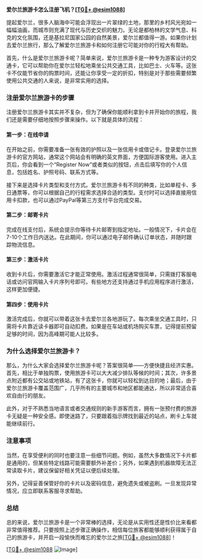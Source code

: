 **爱尔兰旅游卡怎么注册飞机？[[TG💪+ @esim1088](https://t.me/s/esim1088)]**

提起爱尔兰，很多人脑海中可能会浮现出一片翠绿的土地，那里的乡村风光宛如一幅幅油画，而城市则充满了现代与历史交织的魅力。无论是都柏林的文学气息、科克的文化氛围，还是基拉尼国家公园的自然美景，爱尔兰都值得一游。如果你计划去爱尔兰旅行，那么了解爱尔兰旅游卡和如何注册它可能对你的行程大有帮助。

首先，什么是爱尔兰旅游卡呢？简单来说，爱尔兰旅游卡是一种专为游客设计的交通卡，它可以帮助你在爱尔兰轻松地乘坐公共交通工具，比如巴士、火车等。这张卡不仅能节省你的购票时间，还能让你享受一定的折扣，特别是对于那些需要频繁使用公共交通的人来说，是非常实用的选择。

### 注册爱尔兰旅游卡的步骤

注册爱尔兰旅游卡其实并不复杂，但为了确保你能顺利拿到卡并开始你的旅程，我们还是需要仔细地按照步骤来操作。以下就是具体的流程：

#### 第一步：在线申请

在开始之前，你需要准备一张有效的护照以及一张信用卡或借记卡。登录爱尔兰旅游卡的官方网站，通常这个网站会有明确的英文界面，方便国际游客使用。进入主页后，你会看到一个“Register Now”或者类似的按钮，点击后填写你的个人信息，包括姓名、护照号码、联系方式等。

接下来是选择卡片类型和支付方式。爱尔兰旅游卡有不同的种类，比如单程卡、多日通票等，你可以根据自己的行程需求选择合适的类型。支付时可以选择直接用信用卡扣款，也可以通过PayPal等第三方支付平台完成交易。

#### 第二步：邮寄卡片

完成在线支付后，系统会提示你等待卡片邮寄到指定地址。一般情况下，卡片会在7-10个工作日内送达。在此期间，你可以通过电子邮件确认订单状态，并随时跟踪物流信息。

#### 第三步：激活卡片

收到卡片后，你需要激活它才能正常使用。激活过程通常很简单，只需拨打客服电话或访问官网输入卡片序列号即可。有些地方还支持通过手机应用程序进行激活，这样更加便捷。

#### 第四步：使用卡片

激活完成后，你就可以带着这张卡去爱尔兰各地游玩了。每次乘坐交通工具时，只需将卡片靠近读卡器即可自动扣费。如果是在车站或机场购买车票，记得提前预留足够的时间，因为高峰期可能人比较多。

### 为什么选择爱尔兰旅游卡？

那么，为什么大家会选择爱尔兰旅游卡呢？答案很简单——方便快捷且经济实惠。首先，相比于单独购票，使用旅游卡可以大大减少排队等候的时间；其次，许多景点附近都有公交站或地铁站，有了这张卡，你就可以轻松到达目的地；最后，由于爱尔兰旅游卡覆盖范围广，几乎所有的主要城市和地区都能通达，所以非常适合喜欢自由行的朋友。

此外，对于不熟悉当地语言或者交通规则的新手游客而言，拥有一张预付费的旅游卡无疑是一种安全感。即使迷路了，只要跟着指示牌找到最近的站点，刷卡上车就能继续前行。

### 注意事项

当然，在享受便利的同时也要注意一些细节问题。例如，虽然大多数情况下卡片都是通用的，但某些特定线路可能需要额外补差价；另外，如果遇到机器故障无法正常读取卡片，建议保留好相关凭证以便后续处理。

另外，记得妥善保管好你的卡片以及密码信息，避免遗失或被盗刷。一旦发现异常情况，应立即联系客服寻求帮助。

### 总结

总的来说，爱尔兰旅游卡是一个非常棒的选择，无论是从实用性还是性价比来看都非常值得推荐。只要按照上述步骤正确操作，相信每位旅客都能够顺利获得属于自己的旅游卡，并开启一段愉快而难忘的爱尔兰之旅[[TG💪+ @esim1088](https://t.me/s/esim1088)]！

[[TG💪+ @esim1088](https://t.me/s/esim1088) ![Image](https://i.postimg.cc/4NQfJmqS/Snipaste-2025-05-13-00-14-12.png)]